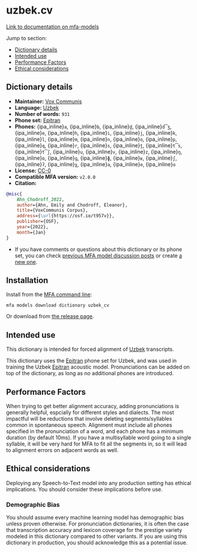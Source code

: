 
# uzbek.cv

[Link to documentation on mfa-models](https://mfa-models.readthedocs.io/en/main/dictionary/uzbek_cv.html)

Jump to section:

- [Dictionary details](#dictionary-details)
- [Intended use](#intended-use)
- [Performance Factors](#performance-factors)
- [Ethical considerations](#ethical-considerations)

## Dictionary details

- **Maintainer:** [Vox Communis](https://osf.io/t957v/)
- **Language:** [Uzbek](https://en.wikipedia.org/wiki/Uzbek_language)
- **Number of words:** `931`
- **Phone set:** [Epitran](https://github.com/dmort27/epitran)
- **Phones:** {ipa_inline}`a`, {ipa_inline}`b`, {ipa_inline}`d̪`, {ipa_inline}`d͡ʒ`, {ipa_inline}`e`, {ipa_inline}`h`, {ipa_inline}`i`, {ipa_inline}`j`, {ipa_inline}`k`, {ipa_inline}`l`, {ipa_inline}`m`, {ipa_inline}`n`, {ipa_inline}`o`, {ipa_inline}`p`, {ipa_inline}`q`, {ipa_inline}`r`, {ipa_inline}`s`, {ipa_inline}`t̪`, {ipa_inline}`t͡s`, {ipa_inline}`t͡ʃ`, {ipa_inline}`u`, {ipa_inline}`v`, {ipa_inline}`z`, {ipa_inline}`ŋ`, {ipa_inline}`ɒ`, {ipa_inline}`ɡ`, {ipa_inline}`ɸ`, {ipa_inline}`ʁ`, {ipa_inline}`ʃ`, {ipa_inline}`ʔ`, {ipa_inline}`χ`, {ipa_inline}`а`, {ipa_inline}`е`, {ipa_inline}`о`
- **License:** [CC-0](https://creativecommons.org/publicdomain/zero/1.0/)
- **Compatible MFA version:** `v2.0.0`
- **Citation:**

```bibtex
@misc{
	Ahn_Chodroff_2022,
	author={Ahn, Emily and Chodroff, Eleanor},
	title={VoxCommunis Corpus},
	address={\url{https://osf.io/t957v}},
	publisher={OSF},
	year={2022},
	month={Jan}
}
```

- If you have comments or questions about this dictionary or its phone set, you can check [previous MFA model discussion posts](https://github.com/MontrealCorpusTools/mfa-models/discussions?discussions_q=Uzbek+CV+dictionary+v2.0.0) or create [a new one](https://github.com/MontrealCorpusTools/mfa-models/discussions/new).

## Installation

Install from the [MFA command line](https://montreal-forced-aligner.readthedocs.io/en/latest/user_guide/models/index.html):

```
mfa models download dictionary uzbek_cv
```

Or download from [the release page](https://github.com/MontrealCorpusTools/mfa-models/releases/tag/dictionary-uzbek_cv-v2.0.0).

## Intended use

This dictionary is intended for forced alignment of [Uzbek](https://en.wikipedia.org/wiki/Uzbek_language) transcripts.

This dictionary uses the [Epitran](https://github.com/dmort27/epitran) phone set for Uzbek, and was used in training the Uzbek [Epitran](https://github.com/dmort27/epitran) acoustic model.
Pronunciations can be added on top of the dictionary, as long as no additional phones are introduced.

## Performance Factors

When trying to get better alignment accuracy, adding pronunciations is generally helpful, espcially for different styles and dialects.  The most impactful will be reductions that
involve deleting segments/syllables common in spontaneous speech.  Alignment must include all phones specified in the pronunciation of a word, and each phone has
a minimum duration (by default 10ms). If you have a multisyllable word going to a single syllable, it will be very hard for MFA to fit all the segments in,
so it will lead to alignment errors on adjacent words as well.

## Ethical considerations

Deploying any Speech-to-Text model into any production setting has ethical implications. You should consider these implications before use.

### Demographic Bias

You should assume every machine learning model has demographic bias unless proven otherwise.
For pronunciation dictionaries, it is often the case that transcription accuracy and lexicon coverage for the prestige variety modeled in this dictionary compared to other variants.
If you are using this dictionary in production, you should acknowledge this as a potential issue.
